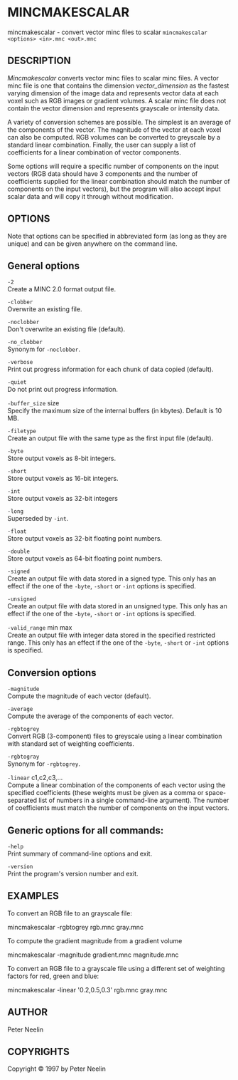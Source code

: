 ---
---
# MINCMAKESCALAR

mincmakescalar - convert vector minc files to scalar
`mincmakescalar <options> <in>.mnc <out>.mnc`

## DESCRIPTION

*Mincmakescalar* converts vector minc files to scalar minc files. A vector minc file is one that contains the dimension *vector\_dimension* as the fastest varying dimension of the image data and represents vector data at each voxel such as RGB images or gradient volumes. A scalar minc file does not contain the vector dimension and represents grayscale or intensity data.

A variety of conversion schemes are possible. The simplest is an average of the components of the vector. The magnitude of the vector at each voxel can also be computed. RGB volumes can be converted to greyscale by a standard linear combination. Finally, the user can supply a list of coefficients for a linear combination of vector components.

Some options will require a specific number of components on the input vectors (RGB data should have 3 components and the number of coefficients supplied for the linear combination should match the number of components on the input vectors), but the program will also accept input scalar data and will copy it through without modification.

## OPTIONS

Note that options can be specified in abbreviated form (as long as they are unique) and can be given anywhere on the command line.

## General options

`-2`  
Create a MINC 2.0 format output file.

`-clobber`  
Overwrite an existing file.

`-noclobber`  
Don't overwrite an existing file (default).

`-no_clobber`  
Synonym for `-noclobber`.

`-verbose`  
Print out progress information for each chunk of data copied (default).

`-quiet`  
Do not print out progress information.

`-buffer_size` size  
Specify the maximum size of the internal buffers (in kbytes). Default is 10 MB.

`-filetype`  
Create an output file with the same type as the first input file (default).

`-byte`  
Store output voxels as 8-bit integers.

`-short`  
Store output voxels as 16-bit integers.

`-int`  
Store output voxels as 32-bit integers

`-long`  
Superseded by `-int`.

`-float`  
Store output voxels as 32-bit floating point numbers.

`-double`  
Store output voxels as 64-bit floating point numbers.

`-signed`  
Create an output file with data stored in a signed type. This only has an effect if the one of the `-byte`, `-short` or `-int` options is specified.

`-unsigned`  
Create an output file with data stored in an unsigned type. This only has an effect if the one of the `-byte`, `-short` or `-int` options is specified.

`-valid_range` min max  
Create an output file with integer data stored in the specified restricted range. This only has an effect if the one of the `-byte`, `-short` or `-int` options is specified.

## Conversion options

`-magnitude`  
Compute the magnitude of each vector (default).

`-average`  
Compute the average of the components of each vector.

`-rgbtogrey`  
Convert RGB (3-component) files to greyscale using a linear combination with standard set of weighting coefficients.

`-rgbtogray`  
Synonym for `-rgbtogrey`.

`-linear` c1,c2,c3,...  
Compute a linear combination of the components of each vector using the specified coefficients (these weights must be given as a comma or space-separated list of numbers in a single command-line argument). The number of coefficients must match the number of components on the input vectors.

## Generic options for all commands:

`-help`  
Print summary of command-line options and exit.

`-version`  
Print the program's version number and exit.

## EXAMPLES

To convert an RGB file to an grayscale file:

mincmakescalar -rgbtogrey rgb.mnc gray.mnc

To compute the gradient magnitude from a gradient volume

mincmakescalar -magnitude gradient.mnc magnitude.mnc

To convert an RGB file to a grayscale file using a different set of weighting factors for red, green and blue:

mincmakescalar -linear '0.2,0.5,0.3' rgb.mnc gray.mnc

## AUTHOR

Peter Neelin

## COPYRIGHTS

Copyright © 1997 by Peter Neelin
